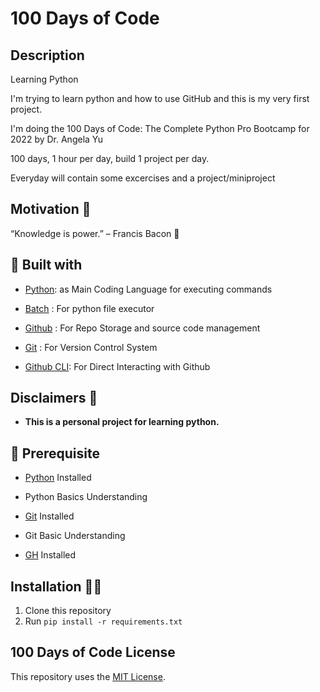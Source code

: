 # 100 Days of Code

## Description 

Learning Python

I'm trying to learn python and how to use GitHub and this is my very first project.

I'm doing the 100 Days of Code: The Complete Python Pro Bootcamp for 2022 by Dr. Angela Yu

100 days, 1 hour per day, build 1 project per day.

Everyday will contain some excercises and a project/miniproject

## Motivation 🤔

“Knowledge is power.” – Francis Bacon 🤔


## 👷 Built with

- [Python](https://www.python.org/ "Python"): as Main Coding Language for executing commands

- [Batch](https://en.wikipedia.org/wiki/Batch_file "Batch") : For python file executor

- [Github](https://github.com/ "Github") : For Repo Storage and source code management

- [Git](https://git-scm.com/ "Git") : For Version Control System

- [Github CLI](https://cli.github.com/ "Github CLI"): For Direct Interacting with Github



## Disclaimers 🚨

- **This is a personal project for learning python.**

## 🦋 Prerequisite

- [Python](https://www.python.org/ "Python") Installed

- Python Basics Understanding

- [Git](https://git-scm.com/ "Git OFficial") Installed

- Git Basic Understanding

- [GH](https://cli.github.com/ "Github CLI") Installed

## Installation 👩‍💻

1. Clone this repository
2. Run `pip install -r requirements.txt`


## 100 Days of Code License
This repository uses the [MIT License](/LICENSE).
